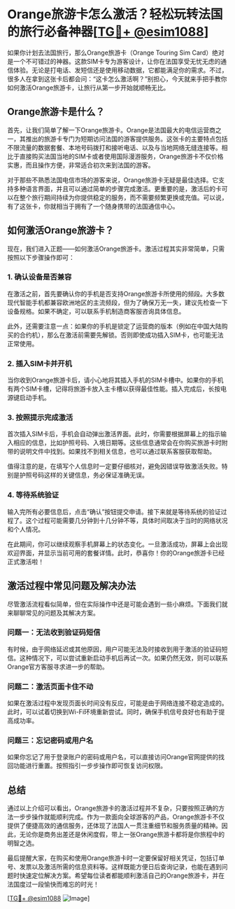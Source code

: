 # Orange旅游卡怎么激活？轻松玩转法国的旅行必备神器[[TG💪+ @esim1088](https://t.me/s/esim1088)]

如果你计划去法国旅行，那么Orange旅游卡（Orange Touring Sim Card）绝对是一个不可错过的神器。这款SIM卡专为游客设计，让你在法国享受无忧无虑的通信体验。无论是打电话、发短信还是使用移动数据，它都能满足你的需求。不过，很多人在拿到这张卡后都会问：“这卡怎么激活啊？”别担心，今天就来手把手教你如何激活Orange旅游卡，让旅行从第一步开始就顺畅无比。

## Orange旅游卡是什么？

首先，让我们简单了解一下Orange旅游卡。Orange是法国最大的电信运营商之一，其推出的旅游卡专门为短期访问法国的游客提供服务。这张卡的主要特点包括不限流量的数据套餐、本地号码拨打和接听电话、以及与当地网络无缝连接等。相比于直接购买法国当地的SIM卡或者使用国际漫游服务，Orange旅游卡不仅价格实惠，而且操作方便，非常适合初次来到法国的游客。

对于那些不熟悉法国电信市场的游客来说，Orange旅游卡无疑是最佳选择。它支持多种语言界面，并且可以通过简单的步骤完成激活。更重要的是，激活后的卡可以在整个旅行期间持续为你提供稳定的服务，而不需要频繁更换或充值。可以说，有了这张卡，你就相当于拥有了一个随身携带的法国通信中心。

## 如何激活Orange旅游卡？

现在，我们进入正题——如何激活Orange旅游卡。激活过程其实非常简单，只需按照以下步骤操作即可：

### 1. 确认设备是否兼容

在激活之前，首先要确认你的手机是否支持Orange旅游卡所使用的频段。大多数现代智能手机都兼容欧洲地区的主流频段，但为了确保万无一失，建议先检查一下设备规格。如果不确定，可以联系手机制造商客服咨询具体信息。

此外，还需要注意一点：如果你的手机是锁定了运营商的版本（例如在中国大陆购买的合约机），那么在激活前需要先解锁。否则即使成功插入SIM卡，也可能无法正常使用。

### 2. 插入SIM卡并开机

当你收到Orange旅游卡后，请小心地将其插入手机的SIM卡槽中。如果你的手机有两个SIM卡槽，记得将旅游卡放入主卡槽以获得最佳性能。插入完成后，长按电源键启动手机。

### 3. 按照提示完成激活

首次插入SIM卡后，手机会自动弹出激活界面。此时，你需要根据屏幕上的指示输入相应的信息，比如护照号码、入境日期等。这些信息通常会在你购买旅游卡时附带的说明文件中找到。如果找不到相关信息，也可以通过联系客服获取帮助。

值得注意的是，在填写个人信息时一定要仔细核对，避免因错误导致激活失败。特别是护照号码这样的关键信息，务必保证准确无误。

### 4. 等待系统验证

输入完所有必要信息后，点击“确认”按钮提交申请。接下来就是等待系统的验证过程了。这个过程可能需要几分钟到十几分钟不等，具体时间取决于当时的网络状况和个人情况。

在此期间，你可以继续观察手机屏幕上的状态变化。一旦激活成功，屏幕上会出现欢迎界面，并显示当前可用的套餐详情。此时，恭喜你！你的Orange旅游卡已经正式激活啦！

## 激活过程中常见问题及解决办法

尽管激活流程看似简单，但在实际操作中还是可能会遇到一些小麻烦。下面我们就来聊聊常见的问题及其解决方案。

### 问题一：无法收到验证码短信

有时候，由于网络延迟或其他原因，用户可能无法及时接收到用于激活的验证码短信。这种情况下，可以尝试重新启动手机后再试一次。如果仍然无效，则可以联系Orange官方客服寻求进一步的帮助。

### 问题二：激活页面卡住不动

如果在激活过程中发现页面长时间没有反应，可能是由于网络连接不稳定造成的。此时，可以试着切换到Wi-Fi环境重新尝试。同时，确保手机信号良好也有助于提高成功率。

### 问题三：忘记密码或用户名

如果你忘记了用于登录账户的密码或用户名，可以直接访问Orange官网提供的找回功能进行重置。按照指引一步步操作即可恢复访问权限。

## 总结

通过以上介绍可以看出，Orange旅游卡的激活过程并不复杂，只要按照正确的方法一步步操作就能顺利完成。作为一款面向全球游客的产品，Orange旅游卡不仅提供了便捷高效的通信服务，还体现了法国人一贯注重细节和服务质量的精神。因此，无论你是商务出差还是休闲度假，带上一张Orange旅游卡都将是你旅程中的明智之选。

最后提醒大家，在购买和使用Orange旅游卡时一定要保留好相关凭证，包括订单号、发票以及激活所需的信息资料等。这样既能方便日后查询记录，也能在遇到问题时快速定位解决方案。希望每位读者都能顺利激活自己的Orange旅游卡，并在法国度过一段愉快而难忘的时光！

[[TG💪+ @esim1088](https://t.me/s/esim1088) ![Image](https://i.postimg.cc/4NQfJmqS/Snipaste-2025-05-13-00-14-12.png)]